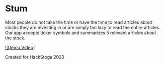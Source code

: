 # Stum

Most people do not take the time or have the time to read articles about stocks they are investing in or are simply too lazy to read the entire articles.
Our app accepts ticker symbols and summarizes 5 relevant articles about the stock.

[![Demo Video]](https://youtu.be/vt5fpE0bzSY)

Created for HackStoga 2023
